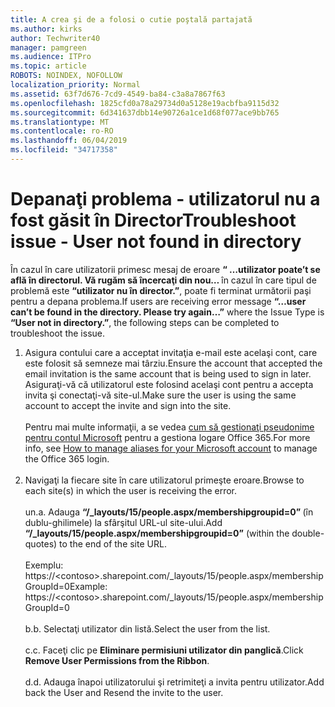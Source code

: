 ```yaml
---
title: A crea şi de a folosi o cutie poştală partajată
ms.author: kirks
author: Techwriter40
manager: pamgreen
ms.audience: ITPro
ms.topic: article
ROBOTS: NOINDEX, NOFOLLOW
localization_priority: Normal
ms.assetid: 63f7d676-7cd9-4549-ba84-c3a8a7867f63
ms.openlocfilehash: 1825cfd0a78a29734d0a5128e19acbfba9115d32
ms.sourcegitcommit: 6d341637dbb14e90726a1ce1d68f077ace9bb765
ms.translationtype: MT
ms.contentlocale: ro-RO
ms.lasthandoff: 06/04/2019
ms.locfileid: "34717358"
---
```

# <a name="troubleshoot-issue---user-not-found-in-directory"></a><span data-ttu-id="f8e7c-102">Depanaţi problema - utilizatorul nu a fost găsit în Director</span><span class="sxs-lookup"><span data-stu-id="f8e7c-102">Troubleshoot issue - User not found in directory</span></span>

<p><span data-ttu-id="f8e7c-103">În cazul în care utilizatorii primesc mesaj de eroare <strong> &ldquo; &hellip;utilizator poate&rsquo;t se află în directorul. Vă rugăm să încercaţi din nou&hellip; </strong> în cazul în care tipul de problemă este <strong> &ldquo;utilizator nu în director.&rdquo;</strong>, poate fi terminat următorii paşi pentru a depana problema.</span><span class="sxs-lookup"><span data-stu-id="f8e7c-103">If users are receiving error message <strong>&ldquo;&hellip;user can&rsquo;t be found in the directory. Please try again&hellip;&rdquo;</strong> where the Issue Type is <strong>&ldquo;User not in directory.&rdquo;</strong>, the following steps can be completed to troubleshoot the issue.</span></span></p> <ol> <li><span data-ttu-id="f8e7c-104">Asigura contului care a acceptat invitaţia e-mail este acelaşi cont, care este folosit să semneze mai târziu.</span><span class="sxs-lookup"><span data-stu-id="f8e7c-104">Ensure the account that accepted the email invitation is the same account that is being used to sign in later.</span></span> <span data-ttu-id="f8e7c-105">Asiguraţi-vă că utilizatorul este folosind acelaşi cont pentru a accepta invita şi conectaţi-vă site-ul.</span><span class="sxs-lookup"><span data-stu-id="f8e7c-105">Make sure the user is using the same account to accept the invite and sign into the site.</span></span> <br /><br /><span data-ttu-id="f8e7c-106">Pentru mai multe informaţii, a se vedea <a href="https://support.microsoft.com/en-us/help/12407/microsoft-account-how-to-manage-aliases">cum să gestionaţi pseudonime pentru contul Microsoft</a> pentru a gestiona logare Office 365.</span><span class="sxs-lookup"><span data-stu-id="f8e7c-106">For more info, see <a href="https://support.microsoft.com/en-us/help/12407/microsoft-account-how-to-manage-aliases">How to manage aliases for your Microsoft account</a> to manage the Office 365 login.</span></span> <br /><br /></li> <li><span data-ttu-id="f8e7c-107">Navigaţi la fiecare site în care utilizatorul primeşte eroare.</span><span class="sxs-lookup"><span data-stu-id="f8e7c-107">Browse to each site(s) in which the user is receiving the error.</span></span> <br /><br /><span data-ttu-id="f8e7c-108">un.</span><span class="sxs-lookup"><span data-stu-id="f8e7c-108">a.</span></span> <span data-ttu-id="f8e7c-109">Adauga <strong> &ldquo;/_layouts/15/people.aspx/membershipgroupid=0&rdquo; </strong> (în dublu-ghilimele) la sfârşitul URL-ul site-ului.</span><span class="sxs-lookup"><span data-stu-id="f8e7c-109">Add <strong>&ldquo;/_layouts/15/people.aspx/membershipgroupid=0&rdquo;</strong> (within the double-quotes) to the end of the site URL.</span></span> <br /><br /><span data-ttu-id="f8e7c-110">Exemplu: https://&lt;contoso&gt;.sharepoint.com/_layouts/15/people.aspx/membershipGroupId=0</span><span class="sxs-lookup"><span data-stu-id="f8e7c-110">Example: https://&lt;contoso&gt;.sharepoint.com/_layouts/15/people.aspx/membershipGroupId=0</span></span> <br /><br /><span data-ttu-id="f8e7c-111">b.</span><span class="sxs-lookup"><span data-stu-id="f8e7c-111">b.</span></span> <span data-ttu-id="f8e7c-112">Selectaţi utilizator din listă.</span><span class="sxs-lookup"><span data-stu-id="f8e7c-112">Select the user from the list.</span></span> <br /><br /><span data-ttu-id="f8e7c-113">c.</span><span class="sxs-lookup"><span data-stu-id="f8e7c-113">c.</span></span> <span data-ttu-id="f8e7c-114">Faceţi clic pe <strong>Eliminare permisiuni utilizator din panglică</strong>.</span><span class="sxs-lookup"><span data-stu-id="f8e7c-114">Click <strong>Remove User Permissions from the Ribbon</strong>.</span></span> <br /><br /><span data-ttu-id="f8e7c-115">d.</span><span class="sxs-lookup"><span data-stu-id="f8e7c-115">d.</span></span> <span data-ttu-id="f8e7c-116">Adauga înapoi utilizatorului şi retrimiteţi a invita pentru utilizator.</span><span class="sxs-lookup"><span data-stu-id="f8e7c-116">Add back the User and Resend the invite to the user.</span></span></li> </ol>

